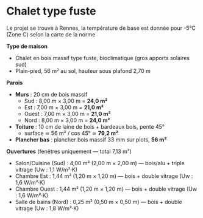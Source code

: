 # Chalet type fuste

Le projet se trouve à Rennes, la température de base est donnée pour -5°C (Zone C) selon la carte de la norme

**Type de maison**

- Chalet en bois massif type fuste, bioclimatique (gros apports solaires sud)  
- Plain-pied, 56 m² au sol, hauteur sous plafond 2,70 m  

**Parois**

- **Murs** : 20 cm de bois massif  
  - Sud   : 8,00 m × 3,00 m = **24,0 m²**  
  - Est   : 7,00 m × 3,00 m = **21,0 m²**  
  - Ouest : 7,00 m × 3,00 m = **21,0 m²**  
  - Nord  : 8,00 m × 3,00 m = **24,0 m²**  
- **Toiture** : 10 cm de laine de bois + bardeaux bois, pente 45°  
  - surface ≃ 56 m² / cos 45° ≃ **79,2 m²**  
- **Plancher bas** : plancher bois massif 33 mm sur plots, **56 m²**  

**Ouvertures** (fenêtres uniquement — total 7,13 m²)

- Salon/Cuisine (Sud)    : 4,00 m² (2,00 m × 2,00 m) — bois/alu + triple vitrage (Uw : 1,1 W/m²·K)  
- Chambre Est           : 1,44 m² (1,20 m × 1,20 m) — bois + double vitrage (Uw : 1,6 W/m²·K)  
- Chambre Ouest         : 1,44 m² (1,20 m × 1,20 m) — bois + double vitrage (Uw : 1,6 W/m²·K)  
- Salle de bains (Nord)  : 0,25 m² (0,50 m × 0,50 m) — bois + double vitrage (Uw : 1,8 W/m²·K)  
